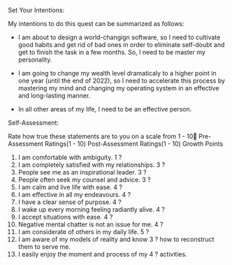 Set Your Intentions:

My intentions to do this quest can be summarized as follows:

- I am about to design a world-changign software, so I need to cultivate 
good habits and get rid of bad ones in order to eliminate self-doubt and 
get to finish the task in a few months. So, I need to be master my personality.

- I am going to change my wealth level dramaticaly to a higher point in one year (until the 
end of 2022), so I need to accelerate this process by mastering my mind and changing my 
operating system in an effective and long-lasting manner. 

- In all other areas of my life, I need to be an effective person.


Self-Assessment:

Rate how true these statements are to you on a
scale from 1 - 10                                   Pre-Assessment Ratings(1 - 10)      Post-Assessment Ratings(1 - 10) Growth Points
1. I am comfortable with ambiguity.                             1                                   ?
2. I am completely satisfied with my relationships.             3                                   ?
3. People see me as an inspirational leader.                    3                                   ?
4. People often seek my counsel and advice.                     3                                   ?
5. I am calm and live life with ease.                           4                                   ?
6. I am effective in all my endeavours.                         4                                   ?
7. I have a clear sense of purpose.                             4                                   ?
8. I wake up every morning feeling radiantly alive.             4                                   ?
9. I accept situations with ease.                               4                                   ?  
10. Negative mental chatter is not an issue for me.             4                                   ?
11. I am considerate of others in my daily life.                5                                   ?
12. I am aware of my models of reality and know                 3                                   ?
how to reconstruct them to serve me.
13. I easily enjoy the moment and process of my                 4                                   ?
activities.